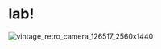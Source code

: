 # lab!
![vintage_retro_camera_126517_2560x1440](https://github.com/mohamedmelrayes/lab/assets/151436813/ffe0bc08-f6b4-43de-98ba-14af0ebc0471)
